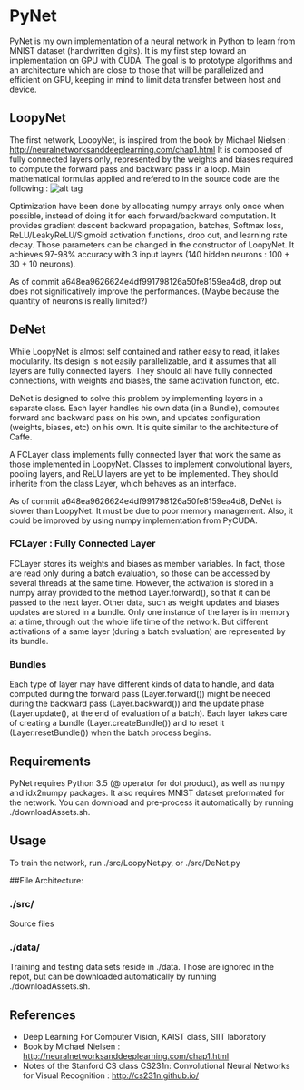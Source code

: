 # PyNet
PyNet is my own implementation of a neural network in Python to learn from MNIST dataset (handwritten digits).
It is my first step toward an implementation on GPU with CUDA. The goal is to prototype algorithms and an architecture which are close to those that will be parallelized and efficient on GPU, keeping in mind to limit data transfer between host and device.

## LoopyNet
The first network, LoopyNet, is inspired from the book by Michael Nielsen : http://neuralnetworksanddeeplearning.com/chap1.html
It is composed of fully connected layers only, represented by the weights and biases required to compute the forward pass and backward pass in a loop. Main mathematical formulas applied and refered to in the source code are the following :
![alt tag](http://neuralnetworksanddeeplearning.com/images/tikz21.png)

Optimization have been done by allocating numpy arrays only once when possible, instead of doing it for each forward/backward computation. It provides gradient descent backward propagation, batches, Softmax loss, ReLU/LeakyReLU/Sigmoid activation functions, drop out, and learning rate decay. Those parameters can be changed in the constructor of LoopyNet. 
It achieves 97-98% accuracy with 3 input layers (140 hidden neurons : 100 + 30 + 10 neurons).

As of commit a648ea9626624e4df991798126a50fe8159ea4d8, drop out does not significatively improve the performances. (Maybe because the quantity of neurons is really limited?)

## DeNet
While LoopyNet is almost self contained and rather easy to read, it lakes modularity. Its design is not easily parallelizable, and it assumes that all layers are fully connected layers. They should all have fully connected connections, with weights and biases, the same activation function, etc.

DeNet is designed to solve this problem by implementing layers in a separate class. Each layer handles his own data (in a Bundle), computes forward and backward pass on his own, and updates configuration (weights, biases, etc) on his own. It is quite similar to the architecture of Caffe.

A FCLayer class implements fully connected layer that work the same as those implemented in LoopyNet.
Classes to implement convolutional layers, pooling layers, and ReLU layers are yet to be implemented. They should inherite from the class Layer, which behaves as an interface.

As of commit a648ea9626624e4df991798126a50fe8159ea4d8, DeNet is slower than LoopyNet. It must be due to poor memory management. Also, it could be improved by using numpy implementation from PyCUDA.

### FCLayer : Fully Connected Layer
FCLayer stores its weights and biases as member variables. In fact, those are read only during a batch evaluation, so those can be accessed by several threads at the same time. However, the activation is stored in a numpy array provided to the method Layer.forward(), so that it can be passed to the next layer. Other data, such as weight updates and biases updates are stored in a bundle.
Only one instance of the layer is in memory at a time, through out the whole life time of the network. But different activations of a same layer (during a batch evaluation) are represented by its bundle.

### Bundles
Each type of layer may have different kinds of data to handle, and data computed during the forward pass (Layer.forward()) might be needed during the backward pass (Layer.backward()) and the update phase (Layer.update(), at the end of evaluation of a batch).
Each layer takes care of creating a bundle (Layer.createBundle()) and to reset it (Layer.resetBundle()) when the batch process begins.

## Requirements
PyNet requires Python 3.5 (@ operator for dot product), as well as numpy and idx2numpy packages.
It also requires MNIST dataset preformated for the network. You can download and
pre-process it automatically by running ./downloadAssets.sh.

## Usage
To train the network, run ./src/LoopyNet.py, or ./src/DeNet.py

##File Architecture:
### ./src/
Source files

### ./data/
Training and testing data sets reside in ./data. Those are
ignored in the repot, but can be downloaded automatically
by running ./downloadAssets.sh.

## References
- Deep Learning For Computer Vision, KAIST class, SIIT laboratory
- Book by Michael Nielsen : http://neuralnetworksanddeeplearning.com/chap1.html
- Notes of the Stanford CS class CS231n: Convolutional Neural Networks for Visual Recognition : http://cs231n.github.io/



